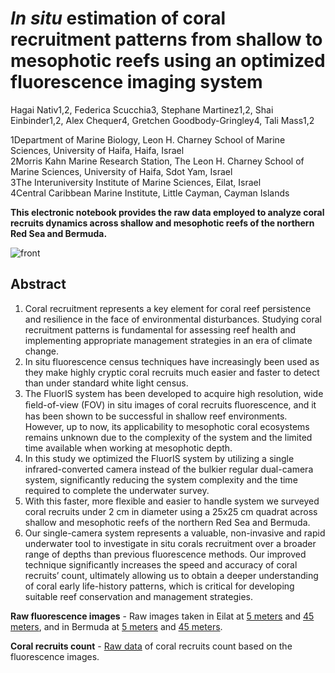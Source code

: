 # _In situ_ estimation of coral recruitment patterns from shallow to mesophotic reefs using an optimized fluorescence imaging system
Hagai Nativ1,2, Federica Scucchia3, Stephane Martinez1,2, Shai Einbinder1,2, Alex Chequer4, Gretchen Goodbody-Gringley4, Tali Mass1,2

1Department of Marine Biology, Leon H. Charney School of Marine Sciences, University of Haifa, Haifa, Israel                                                                       
2Morris Kahn Marine Research Station, The Leon H. Charney School of Marine Sciences, University of Haifa, Sdot Yam, Israel                                                         
3The Interuniversity Institute of Marine Sciences, Eilat, Israel                                                                                                                   
4Central Caribbean Marine Institute, Little Cayman, Cayman Islands

**This electronic notebook provides the raw data employed to analyze coral recruits dynamics across shallow and mesophotic reefs of the northern Red Sea and Bermuda.**

![front](https://github.com/Mass-Lab/Fluorescence_imaging_for_coral_recruits/blob/main/media/intro_image.jpg?raw=true)

## Abstract  
1.	Coral recruitment represents a key element for coral reef persistence and resilience in the face of environmental disturbances. Studying coral recruitment patterns is fundamental for assessing reef health and implementing appropriate management strategies in an era of climate change.
2.	In situ fluorescence census techniques have increasingly been used as they make highly cryptic coral recruits much easier and faster to detect than under standard white light census.
3.	The FluorIS system has been developed to acquire high resolution, wide ﬁeld-of-view (FOV) in situ images of coral recruits ﬂuorescence, and it has been shown to be successful in shallow reef environments. However, up to now, its applicability to mesophotic coral ecosystems remains unknown due to the complexity of the system and the limited time available when working at mesophotic depth.
4.	In this study we optimized the FluorIS system by utilizing a single infrared-converted camera instead of the bulkier regular dual-camera system, significantly reducing the system complexity and the time required to complete the underwater survey.
5.	With this faster, more flexible and easier to handle system we surveyed coral recruits under 2 cm in diameter using a 25x25 cm quadrat across shallow and mesophotic reefs of the northern Red Sea and Bermuda. 
6.	Our single-camera system represents a valuable, non-invasive and rapid underwater tool to investigate in situ corals recruitment over a broader range of depths than previous fluorescence methods. Our improved technique significantly increases the speed and accuracy of coral recruits’ count, ultimately allowing us to obtain a deeper understanding of coral early life-history patterns, which is critical for developing suitable reef conservation and management strategies.


**Raw fluorescence images** - Raw images taken in Eilat at [5 meters](https://drive.google.com/drive/folders/1kRnCctGDP74CQS3OFxyPmTYaIrITtD6g?usp=sharing) and [45 meters](https://drive.google.com/drive/folders/1VYOURhrdAPkSdOsErBDvZRtsl03NsNXi?usp=sharing), and in Bermuda at [5 meters](https://drive.google.com/drive/folders/1iBtm98HAN1nKPKMfPRpXRlk9LWJtFoHn?usp=sharing) and [45 meters](https://drive.google.com/drive/folders/1VYOURhrdAPkSdOsErBDvZRtsl03NsNXi?usp=sharing).

**Coral recruits count** - [Raw data](https://drive.google.com/file/d/11zhdGf1LYtF2nNeJezH6RVf0a_bNtpfI/view?usp=sharing) of coral recruits count based on the fluorescence images.

